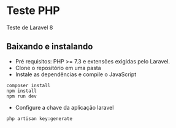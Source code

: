# Teste PHP

Teste de Laravel 8

## Baixando e instalando

 - Pré requisitos: PHP >= 7.3 e extensões exigidas pelo Laravel.
 - Clone o repositório em uma pasta
 - Instale as dependências e compile o JavaScript
```
composer install
npm install
npm run dev
```
 - Configure a chave da aplicação laravel

```
php artisan key:generate
```
